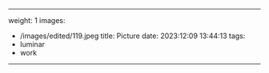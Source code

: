 
---
weight: 1
images:
- /images/edited/119.jpeg
title: Picture
date: 2023:12:09 13:44:13
tags:
- luminar
- work
---